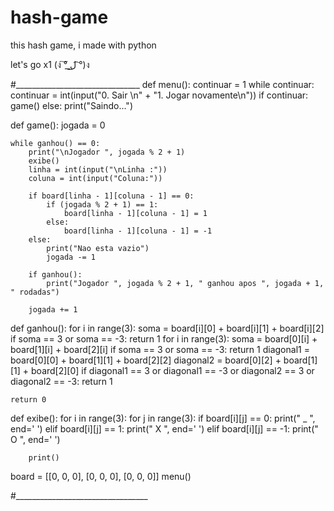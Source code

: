 # hash-game
this hash game, i made with python

let's go x1 (ง ͠° ͟ل͜ ͡°)ง

#_______________________________
def menu():
    continuar = 1
    while continuar:
        continuar = int(input("0. Sair \n" +
                              "1. Jogar novamente\n"))
        if continuar:
            game()
        else:
            print("Saindo...")


def game():
    jogada = 0

    while ganhou() == 0:
        print("\nJogador ", jogada % 2 + 1)
        exibe()
        linha = int(input("\nLinha :"))
        coluna = int(input("Coluna:"))

        if board[linha - 1][coluna - 1] == 0:
            if (jogada % 2 + 1) == 1:
                board[linha - 1][coluna - 1] = 1
            else:
                board[linha - 1][coluna - 1] = -1
        else:
            print("Nao esta vazio")
            jogada -= 1

        if ganhou():
            print("Jogador ", jogada % 2 + 1, " ganhou apos ", jogada + 1, " rodadas")

        jogada += 1


def ganhou():
    for i in range(3):
        soma = board[i][0] + board[i][1] + board[i][2]
        if soma == 3 or soma == -3:
            return 1
    for i in range(3):
        soma = board[0][i] + board[1][i] + board[2][i]
        if soma == 3 or soma == -3:
            return 1
    diagonal1 = board[0][0] + board[1][1] + board[2][2]
    diagonal2 = board[0][2] + board[1][1] + board[2][0]
    if diagonal1 == 3 or diagonal1 == -3 or diagonal2 == 3 or diagonal2 == -3:
        return 1

    return 0
def exibe():
    for i in range(3):
        for j in range(3):
            if board[i][j] == 0:
                print(" _ ", end=' ')
            elif board[i][j] == 1:
                print(" X ", end=' ')
            elif board[i][j] == -1:
                print(" O ", end=' ')

        print()
board = [[0, 0, 0],
         [0, 0, 0],
         [0, 0, 0]]
menu()

#_________________________________
